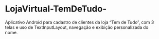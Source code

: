 # LojaVirtual-TemDeTudo-
Aplicativo Android para cadastro de clientes da loja “Tem de Tudo”, com 3 telas e uso de TextInputLayout, navegação e exibição personalizada do nome.
